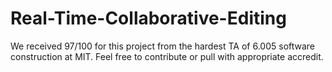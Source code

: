 Real-Time-Collaborative-Editing
===============================
We received 97/100 for this project from the hardest TA of 6.005 software construction at MIT. Feel free to contribute 
or pull with appropriate accredit.
